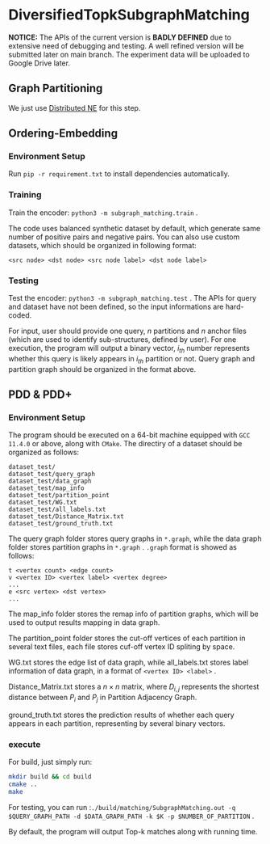 # DiversifiedTopkSubgraphMatching
**NOTICE:** The APIs of the current version is **BADLY DEFINED** due to extensive need of debugging and testing. A well refined version will be submitted later on main branch. The experiment data will be uploaded to Google Drive later. 

## Graph Partitioning

We just use [Distributed NE](https://github.com/masatoshihanai/DistributedNE) for this step.

## Ordering-Embedding

### Environment Setup

Run `pip -r requirement.txt` to install dependencies automatically.

### Training

Train the encoder: `python3 -m subgraph_matching.train` .

The code uses balanced synthetic dataset by default, which generate same number of positive pairs and negative pairs. You can also use custom datasets, which should be organized in following format:

```
<src node> <dst node> <src node label> <dst node label>
```

### Testing

Test the encoder: `python3 -m subgraph_matching.test` . The APIs for query and dataset have not been defined, so the input informations are hard-coded.

For input, user should provide one query, $n$ partitions and $n$ anchor files (which are used to identify sub-structures, defined by user). For one execution, the program will output a binary vector, $i_{th}$ number represents whether this query is likely appears in $i_{th}$ partition or not. Query graph and partition graph should be organized in the format above.

## PDD & PDD+

### Environment Setup

The program should be executed on a 64-bit machine equipped with `GCC 11.4.0` or above, along with `CMake`. The directiry of a dataset should be organized as follows:

```
dataset_test/
dataset_test/query_graph
dataset_test/data_graph
dataset_test/map_info
dataset_test/partition_point
dataset_test/WG.txt
dataset_test/all_labels.txt
dataset_test/Distance_Matrix.txt
dataset_test/ground_truth.txt
```

The query graph folder stores query graphs in `*.graph`, while the data graph folder stores partition graphs in `*.graph` . `.graph` format is showed as follows:

``` 
t <vertex count> <edge count>
v <vertex ID> <vertex label> <vertex degree>
...
e <src vertex> <dst vertex>
...
```

The map_info folder stores the remap info of partition graphs, which will be used to output results mapping in data graph.

The partition_point folder stores the cut-off vertices of each partition in several text files, each file stores cuf-off vertex ID spliting by space.

WG.txt stores the edge list of data graph, while all_labels.txt stores label information of data graph, in a format of `<vertex ID> <label>` .

Distance_Matrix.txt stores a  $n\times n$ matrix, where $D_{i,j}$ represents the shortest distance between $P_i$ and $P_j$ in Partition Adjacency Graph.

ground_truth.txt stores the prediction results of whether each query appears in each partition, representing by several binary vectors.

### execute

For build, just simply run:

```bash
mkdir build && cd build
cmake ..
make
```

For testing, you can run :`./build/matching/SubgraphMatching.out -q $QUERY_GRAPH_PATH -d $DATA_GRAPH_PATH -k $K -p $NUMBER_OF_PARTITION` .

By default, the program will output Top-k matches along with running time.